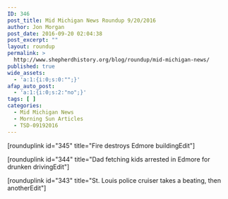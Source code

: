 ```yaml
---
ID: 346
post_title: Mid Michigan News Roundup 9/20/2016
author: Jon Morgan
post_date: 2016-09-20 02:04:38
post_excerpt: ""
layout: roundup
permalink: >
  http://www.shepherdhistory.org/blog/roundup/mid-michigan-news/
published: true
wide_assets:
  - 'a:1:{i:0;s:0:"";}'
afap_auto_post:
  - 'a:1:{i:0;s:2:"no";}'
tags: [ ]
categories:
  - Mid Michigan News
  - Morning Sun Articles
  - TSD-09192016
---
```

[rounduplink id="345" title="Fire destroys Edmore buildingEdit"]

[rounduplink id="344" title="Dad fetching kids arrested in Edmore for drunken drivingEdit"]

[rounduplink id="343" title="St. Louis police cruiser takes a beating, then anotherEdit"]